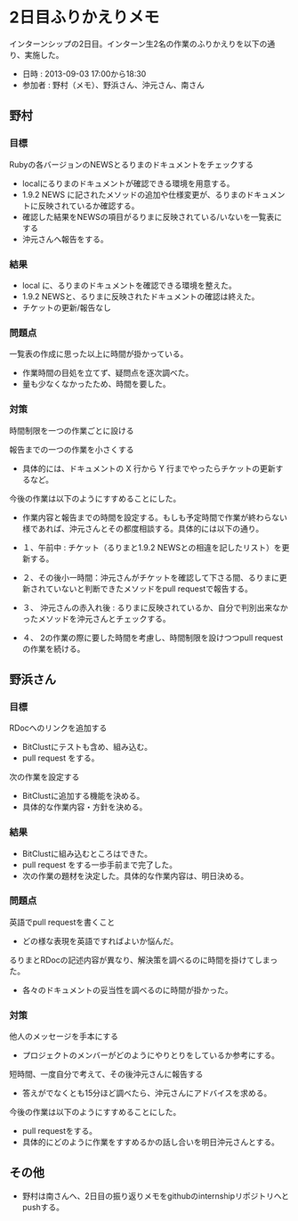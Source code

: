 # 2日目ふりかえりメモ

インターンシップの2日目。インターン生2名の作業のふりかえりを以下の通り、実施した。

- 日時 : 2013-09-03 17:00から18:30
- 参加者 : 野村（メモ）、野浜さん、沖元さん、南さん

## 野村
### 目標

Rubyの各バージョンのNEWSとるりまのドキュメントをチェックする

- localにるりまのドキュメントが確認できる環境を用意する。
- 1.9.2 NEWS に記されたメソッドの追加や仕様変更が、るりまのドキュメントに反映されているか確認する。
- 確認した結果をNEWSの項目がるりまに反映されている/いないを一覧表にする
- 沖元さんへ報告をする。

### 結果

- local に、るりまのドキュメントを確認できる環境を整えた。
- 1.9.2 NEWSと、るりまに反映されたドキュメントの確認は終えた。
- チケットの更新/報告なし

### 問題点

一覧表の作成に思った以上に時間が掛かっている。

- 作業時間の目処を立てず、疑問点を逐次調べた。
- 量も少なくなかったため、時間を要した。

### 対策

時間制限を一つの作業ごとに設ける

報告までの一つの作業を小さくする

- 具体的には、ドキュメントの X 行から Y 行までやったらチケットの更新するなど。


今後の作業は以下のようにすすめることにした。

- 作業内容と報告までの時間を設定する。もしも予定時間で作業が終わらない様であれば、沖元さんとその都度相談する。具体的には以下の通り。

- １、午前中 : チケット（るりまと1.9.2 NEWSとの相違を記したリスト）を更新する。
- ２、その後小一時間：沖元さんがチケットを確認して下さる間、るりまに更新されていないと判断できたメソッドをpull requestで報告する。
- ３、 沖元さんの赤入れ後 : るりまに反映されているか、自分で判別出来なかったメソッドを沖元さんとチェックする。
- ４、 2の作業の際に要した時間を考慮し、時間制限を設けつつpull requestの作業を続ける。

## 野浜さん

### 目標

RDocへのリンクを追加する

- BitClustにテストも含め、組み込む。
- pull request をする。

次の作業を設定する

- BitClustに追加する機能を決める。
- 具体的な作業内容・方針を決める。

### 結果

- BitClustに組み込むところはできた。
- pull request をする一歩手前まで完了した。
- 次の作業の題材を決定した。具体的な作業内容は、明日決める。

### 問題点

英語でpull requestを書くこと
   
- どの様な表現を英語ですればよいか悩んだ。

るりまとRDocの記述内容が異なり、解決策を調べるのに時間を掛けてしまった。

- 各々のドキュメントの妥当性を調べるのに時間が掛かった。

### 対策

他人のメッセージを手本にする

- プロジェクトのメンバーがどのようにやりとりをしているか参考にする。

短時間、一度自分で考えて、その後沖元さんに報告する
   
- 答えがでなくとも15分ほど調べたら、沖元さんにアドバイスを求める。


今後の作業は以下のようにすすめることにした。

- pull requestをする。
- 具体的にどのように作業をすすめるかの話し合いを明日沖元さんとする。

## その他

- 野村は南さんへ、2日目の振り返りメモをgithubのinternshipリポジトリへとpushする。
